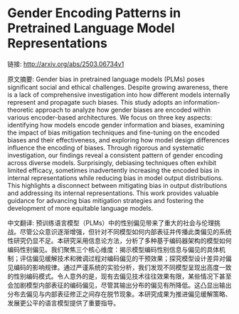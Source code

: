 # Gender Encoding Patterns in Pretrained Language Model Representations

链接: http://arxiv.org/abs/2503.06734v1

原文摘要:
Gender bias in pretrained language models (PLMs) poses significant social and
ethical challenges. Despite growing awareness, there is a lack of comprehensive
investigation into how different models internally represent and propagate such
biases. This study adopts an information-theoretic approach to analyze how
gender biases are encoded within various encoder-based architectures. We focus
on three key aspects: identifying how models encode gender information and
biases, examining the impact of bias mitigation techniques and fine-tuning on
the encoded biases and their effectiveness, and exploring how model design
differences influence the encoding of biases. Through rigorous and systematic
investigation, our findings reveal a consistent pattern of gender encoding
across diverse models. Surprisingly, debiasing techniques often exhibit limited
efficacy, sometimes inadvertently increasing the encoded bias in internal
representations while reducing bias in model output distributions. This
highlights a disconnect between mitigating bias in output distributions and
addressing its internal representations. This work provides valuable guidance
for advancing bias mitigation strategies and fostering the development of more
equitable language models.

中文翻译:
预训练语言模型（PLMs）中的性别偏见带来了重大的社会与伦理挑战。尽管公众意识逐渐增强，但针对不同模型如何内部表征并传播此类偏见的系统性研究仍显不足。本研究采用信息论方法，分析了多种基于编码器架构的模型如何编码性别偏见。我们聚焦三个核心维度：揭示模型编码性别信息与偏见的具体机制；评估偏见缓解技术和微调过程对编码偏见的干预效果；探究模型设计差异对偏见编码的影响规律。通过严谨系统的实验分析，我们发现不同模型呈现出高度一致的性别编码模式。令人意外的是，现有去偏见技术往往效果有限，某些情况下甚至会加剧模型内部表征的编码偏见，尽管其输出分布的偏见有所降低。这凸显出输出分布去偏见与内部表征修正之间存在脱节现象。本研究成果为推进偏见缓解策略、发展更公平的语言模型提供了重要指导。
